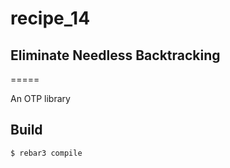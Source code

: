 # recipe_14
## Eliminate Needless Backtracking
=====

An OTP library

Build
-----

    $ rebar3 compile
